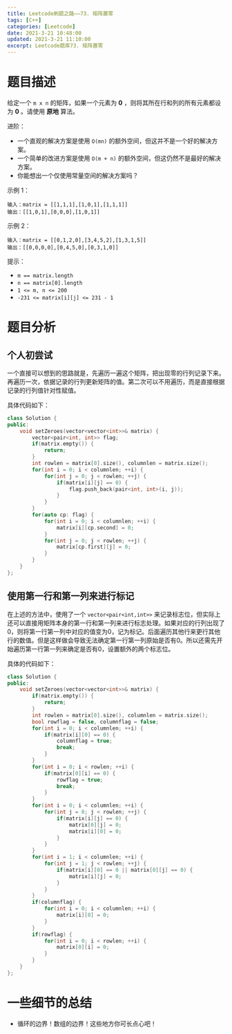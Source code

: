 ```yaml
---
title: Leetcode刷题之路——73. 矩阵置零
tags: [C++]
categories: [Leetcode]
date: 2021-3-21 10:48:00
updated: 2021-3-21 11:10:00
excerpt: Leetcode题库73. 矩阵置零
---
```


# 题目描述

给定一个 ``m x n`` 的矩阵，如果一个元素为 **0** ，则将其所在行和列的所有元素都设为 **0** 。请使用 **原地** 算法。

进阶：

* 一个直观的解决方案是使用  ``O(mn)`` 的额外空间，但这并不是一个好的解决方案。
* 一个简单的改进方案是使用 ``O(m + n)`` 的额外空间，但这仍然不是最好的解决方案。
* 你能想出一个仅使用常量空间的解决方案吗？


示例 1：

```
输入：matrix = [[1,1,1],[1,0,1],[1,1,1]]
输出：[[1,0,1],[0,0,0],[1,0,1]]
```


示例 2：

```
输入：matrix = [[0,1,2,0],[3,4,5,2],[1,3,1,5]]
输出：[[0,0,0,0],[0,4,5,0],[0,3,1,0]]
```


提示：

*  ``m == matrix.length`` 
*  ``n == matrix[0].length`` 
*  ``1 <= m, n <= 200`` 
*  ``-231 <= matrix[i][j] <= 231 - 1`` 

# 题目分析

## 个人初尝试

一个直接可以想到的思路就是，先遍历一遍这个矩阵，把出现零的行列记录下来。再遍历一次，依据记录的行列更新矩阵的值。第二次可以不用遍历，而是直接根据记录的行列值针对性赋值。

具体代码如下：

```c++
class Solution {
public:
    void setZeroes(vector<vector<int>>& matrix) {
        vector<pair<int, int>> flag;
        if(matrix.empty()) {
            return;
        }
        int rowlen = matrix[0].size(), columnlen = matrix.size(); 
        for(int i = 0; i < columnlen; ++i) {
            for(int j = 0; j < rowlen; ++j) {
                if(matrix[i][j] == 0) {
                    flag.push_back(pair<int, int>(i, j));
                }
            }
        }
        for(auto cp: flag) {
            for(int i = 0; i < columnlen; ++i) {
                matrix[i][cp.second] = 0;
            }
            for(int j = 0; j < rowlen; ++j) {
                matrix[cp.first][j] = 0;
            }
        }
    }
};
```

## 使用第一行和第一列来进行标记

在上述的方法中，使用了一个 ``vector<pair<int,int>>`` 来记录标志位，但实际上还可以直接用矩阵本身的第一行和第一列来进行标志处理。如果对应的行列出现了0，则将第一行第一列中对应的值变为0，记为标记。后面遍历其他行来更行其他行的数值。但是这样做会导致无法确定第一行第一列原始是否有0。所以还需先开始遍历第一行第一列来确定是否有0，设置额外的两个标志位。

具体的代码如下：

```c++
class Solution {
public:
    void setZeroes(vector<vector<int>>& matrix) {
        if(matrix.empty()) {
            return;
        }
        int rowlen = matrix[0].size(), columnlen = matrix.size(); 
        bool rowflag = false, columnflag = false;
        for(int i = 0; i < columnlen; ++i) {
            if(matrix[i][0] == 0) {
                columnflag = true;
                break;
            }
        }
        for(int i = 0; i < rowlen; ++i) {
            if(matrix[0][i] == 0) {
                rowflag = true;
                break;
            }
        }
        for(int i = 0; i < columnlen; ++i) {
            for(int j = 0; j < rowlen; ++j) {
                if(matrix[i][j] == 0) {
                    matrix[0][j] = 0;
                    matrix[i][0] = 0;
                }
            }
        }
        for(int i = 1; i < columnlen; ++i) {
            for(int j = 1; j < rowlen; ++j) {
                if(matrix[i][0] == 0 || matrix[0][j] == 0) {
                    matrix[i][j] = 0;
                }
            }
        }
        if(columnflag) {
            for(int i = 0; i < columnlen; ++i) {
                matrix[i][0] = 0;
            }
        }
        if(rowflag) {
            for(int i = 0; i < rowlen; ++i) {
                matrix[0][i] = 0; 
            }
        }
    }
};
```

# 一些细节的总结

* 循环的边界！数组的边界！这些地方你可长点心吧！